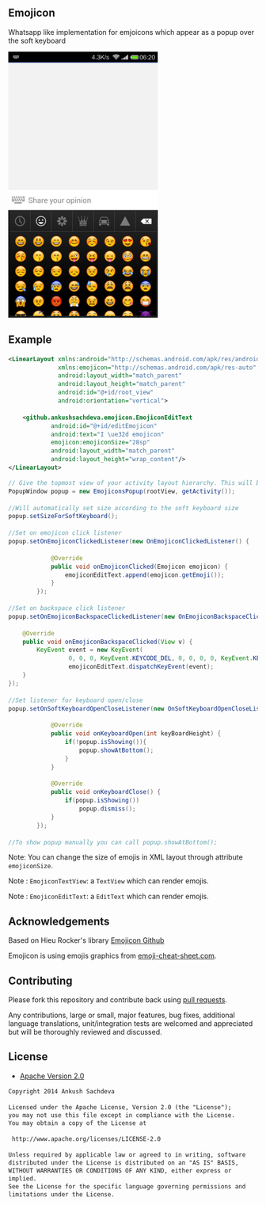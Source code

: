 ## Emojicon

Whatsapp like implementation for emjoicons which appear as a popup over the  soft keyboard

![Screenshot](/sample.png?raw=true)

## Example


```xml
<LinearLayout xmlns:android="http://schemas.android.com/apk/res/android"
              xmlns:emojicon="http://schemas.android.com/apk/res-auto"
              android:layout_width="match_parent"
              android:layout_height="match_parent"
              android:id="@+id/root_view"
              android:orientation="vertical">

    <github.ankushsachdeva.emojicon.EmojiconEditText
            android:id="@+id/editEmojicon"
            android:text="I \ue32d emojicon"
            emojicon:emojiconSize="28sp"
            android:layout_width="match_parent"
            android:layout_height="wrap_content"/>
</LinearLayout>
```

```java
// Give the topmost view of your activity layout hierarchy. This will be used to measure soft keyboard height
PopupWindow popup = new EmojiconsPopup(rootView, getActivity());

//Will automatically set size according to the soft keyboard size        
popup.setSizeForSoftKeyboard();

//Set on emojicon click listener
popup.setOnEmojiconClickedListener(new OnEmojiconClickedListener() {
            
            @Override
            public void onEmojiconClicked(Emojicon emojicon) {
                emojiconEditText.append(emojicon.getEmoji());
            }
        });

//Set on backspace click listener
popup.setOnEmojiconBackspaceClickedListener(new OnEmojiconBackspaceClickedListener() {
    
    @Override
    public void onEmojiconBackspaceClicked(View v) {
        KeyEvent event = new KeyEvent(
                 0, 0, 0, KeyEvent.KEYCODE_DEL, 0, 0, 0, 0, KeyEvent.KEYCODE_ENDCALL);
                 emojiconEditText.dispatchKeyEvent(event);
    }
});

//Set listener for keyboard open/close
popup.setOnSoftKeyboardOpenCloseListener(new OnSoftKeyboardOpenCloseListener() {
            
            @Override
            public void onKeyboardOpen(int keyBoardHeight) {
                if(!popup.isShowing()){
                    popup.showAtBottom();
                }
            }
            
            @Override
            public void onKeyboardClose() {
                if(popup.isShowing())
                    popup.dismiss();
            }
        });

//To show popup manually you can call popup.showAtBottom();
```

Note: You can change the size of emojis in XML layout through attribute `emojiconSize`.

Note : `EmojiconTextView`: a `TextView` which can render emojis.

Note : `EmojiconEditText`: a `EditText` which can render emojis.


## Acknowledgements

Based on Hieu Rocker's library [Emojicon Github](https://github.com/rockerhieu/emojicon/)

Emojicon is using emojis graphics from [emoji-cheat-sheet.com](https://github.com/arvida/emoji-cheat-sheet.com/tree/master/public/graphics/emojis).

## Contributing

Please fork this repository and contribute back using
[pull requests](https://github.com/ankushsachdeva/emojicon/pulls).

Any contributions, large or small, major features, bug fixes, additional
language translations, unit/integration tests are welcomed and appreciated
but will be thoroughly reviewed and discussed.

## License

* [Apache Version 2.0](http://www.apache.org/licenses/LICENSE-2.0.html)

```
Copyright 2014 Ankush Sachdeva

Licensed under the Apache License, Version 2.0 (the "License");
you may not use this file except in compliance with the License.
You may obtain a copy of the License at

 http://www.apache.org/licenses/LICENSE-2.0

Unless required by applicable law or agreed to in writing, software
distributed under the License is distributed on an "AS IS" BASIS,
WITHOUT WARRANTIES OR CONDITIONS OF ANY KIND, either express or implied.
See the License for the specific language governing permissions and
limitations under the License.
```
